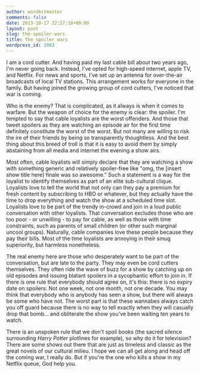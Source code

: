 ```yaml
---
author: wordbitmaster
comments: false
date: 2013-10-17 22:27:18+00:00
layout: post
slug: the-spoiler-wars
title: The spoiler wars
wordpress_id: 1093
---
```


I am a cord cutter. And having paid my last cable bill about two years ago, I'm never going back. Instead, I've opted for high-speed internet, apple TV, and Netflix. For news and sports, I've set up an antenna for over-the-air broadcasts of local TV stations. This arrangement works for everyone in the family. But having joined the growing group of cord cutters, I've noticed that war is coming.

Who is the enemy? That is complicated, as it always is when it comes to warfare. But the weapon of choice for the enemy is clear: the spoiler. I'm tempted to say that cable loyalists are the worst offenders. And those that tweet spoilers as they are watching an episode air for the first time definitely constitute the worst of the worst. But not many are willing to risk the ire of their friends by being so transparently thoughtless. And the best thing about this breed of troll is that it is easy to avoid them by simply abstaining from all media and internet the evening a show airs.

Most often, cable loyalists will simply declare that they are watching a show with something generic and relatively spoiler-free like "omg, the [insert show title here] finale was so awesome." Such a statement is a way for the loyalist to identify themselves as part of an elite sub-cultural clique. Loyalists love to tell the world that not only can they pay a premium for fresh content by subscribing to HBO or whatever, but they actually have the time to drop everything and watch the show at a scheduled time slot. Loyalists love to be part of the trendy in-crowd and join in a loud public conversation with other loyalists. That conversation excludes those who are too poor - or unwilling - to pay for cable, as well as those with time constraints, such as parents of small children (or other such marginal uncool groups). Naturally, cable companies love these people because they pay their bills. Most of the time loyalists are annoying in their smug superiority, but harmless nonetheless.

The real enemy here are those who desperately want to be part of the conversation, but are late to the party. They may even be cord cutters themselves. They often ride the wave of buzz for a show by catching up on old episodes and issuing blatant spoilers in a sycophantic effort to join in. If there is one rule that everybody should agree on, it's this: there is no expiry date on spoilers: Not one week, not one month, not one decade. You may think that everybody who is anybody has seen a show, but there will always be some who have not. The worst part is that these wannabes always catch you off guard because there is no way to tell exactly when they will casually drop that bomb... and obliterate the show you've been waiting ten years to watch.

There is an unspoken rule that we don't spoil books (the sacred silence surrounding _Harry Potter_ plotlines for example), so why do it for television? There are some shows out there that are just as timeless and classic as the great novels of our cultural milieu. I hope we can all get along and head off the coming war, I really do. But if you're the one who kills a show in my Netflix queue, God help you.

